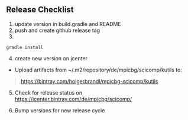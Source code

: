 ## Release Checklist

1. update version in build.gradle and README
2. push and create github release tag
3. 
```
gradle install
```
4. create new version on jcenter

* Upload artifacts from ~/.m2/repository/de/mpicbg/scicomp/kutils to:
> https://bintray.com/holgerbrandl/mpicbg-scicomp/kutils

5. Check for release status on
https://jcenter.bintray.com/de/mpicbg/scicomp/

6. Bump versions for new release cycle